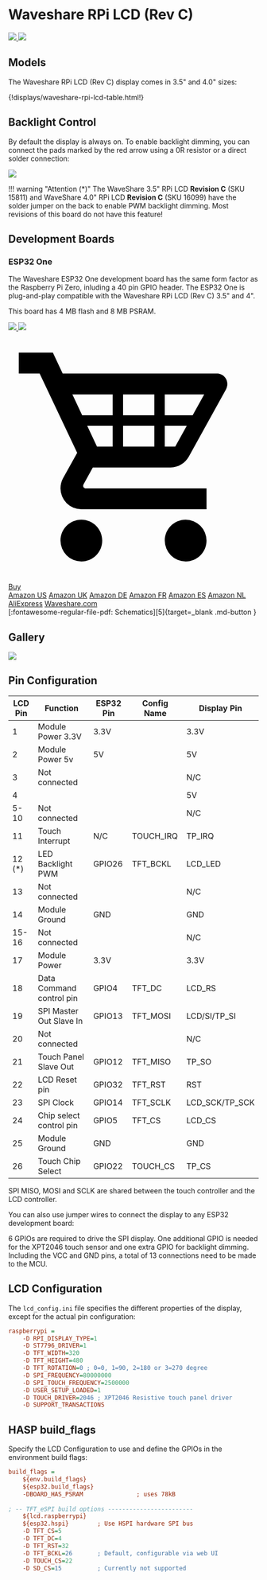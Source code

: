 <h1>Waveshare RPi LCD (Rev C)</h1>

<div class="row justify-content-center">
        <a href="../waveshare-rpi-40-front.jpg" data-toggle="lightbox" data-gallery="example-gallery" class="col-sm-4" data-title="WaveShare 4.0&quot; RPi LCD (Rev C)" data-footer="Copyright © 2021, Waveshare, All Rights Reserved - Used with permission">
            <img src="../waveshare-rpi-40-front.jpg" class="img-fluid">
        </a>
        <a href="../waveshare-rpi-40-back.jpg" data-toggle="lightbox" data-gallery="example-gallery" class="col-sm-4" data-title="WaveShare 4.0&quot; RPi LCD (Rev C)" data-footer="Copyright © 2021, Waveshare, All Rights Reserved - Used with permission">
            <img src="../waveshare-rpi-40-back.jpg" class="img-fluid">
        </a>
</div>

## Models

The Waveshare RPi LCD (Rev C) display comes in 3.5" and 4.0" sizes:

{!displays/waveshare-rpi-lcd-table.html!}



## Backlight Control

By default the display is always on. To enable backlight dimming, you can connect the pads marked by the red arrow using a 0R resistor or a direct solder connection:

<div class="row justify-content-center">
    <a href="../waveshare-rpi-35-backlight.jpg" data-toggle="lightbox" data-gallery="example-gallery" class="col-sm-6" data-title="WaveShare 3.5&quot; RPi LCD (Rev C) Backlight Jumper" data-footer="Copyright © 2021, Waveshare, All Rights Reserved - Used with permission">
            <img src="../waveshare-rpi-35-backlight.jpg" class="img-fluid">
    </a>
</div>

!!! warning "Attention (*)"
    The WaveShare 3.5" RPi LCD **Revision C** (SKU 15811) and WaveShare 4.0" RPi LCD **Revision C** (SKU 16099) have the solder jumper on the back to enable PWM backlight dimming.
    Most revisions of this board do not have this feature!


## Development Boards

### ESP32 One

The Waveshare ESP32 One development board has the same form factor as the Raspberry Pi Zero, inluding a 40 pin GPIO header.
The ESP32 One is plug-and-play compatible with the Waveshare RPi LCD (Rev C) 3.5" and 4".

This board has 4 MB flash and 8 MB PSRAM.

<div class="row justify-content-center">
    <a href="../waveshare-esp32-one-front.jpg" data-toggle="lightbox" data-gallery="example-gallery" class="col-sm-4" data-title="WaveShare ESP32 One" data-footer="Copyright © 2021, Waveshare, All Rights Reserved - Used with permission">
                <img src="../waveshare-esp32-one-front.jpg" class="img-fluid">
    </a>
    <a href="../waveshare-esp32-one-pinout.jpg" data-toggle="lightbox" data-gallery="example-gallery" class="col-sm-4" data-title="WaveShare ESP32 One Pinout" data-footer="Copyright © 2021, Waveshare, All Rights Reserved - Used with permission">
                <img src="../waveshare-esp32-one-pinout.jpg" class="img-fluid">
    </a>
</div>

<div class="dropdown show">
    <a class="md-button md-button--primary dropdown-toggle" href="#" role="button" id="dropdownMenuLink"
        data-toggle="dropdown" aria-haspopup="true" aria-expanded="false"> <span class="twemoji"><svg
                xmlns="http://www.w3.org/2000/svg" viewBox="0 0 24 24">
                <path
                    d="M19 20c0 1.11-.89 2-2 2a2 2 0 0 1-2-2c0-1.11.89-2 2-2a2 2 0 0 1 2 2M7 18c-1.11 0-2 .89-2 2a2 2 0 0 0 2 2c1.11 0 2-.89 2-2s-.89-2-2-2m.2-3.37-.03.12c0 .14.11.25.25.25H19v2H7a2 2 0 0 1-2-2c0-.35.09-.68.24-.96l1.36-2.45L3 4H1V2h3.27l.94 2H20c.55 0 1 .45 1 1 0 .17-.05.34-.12.5l-3.58 6.47c-.34.61-1 1.03-1.75 1.03H8.1l-.9 1.63M8.5 11H10V9H7.56l.94 2M11 9v2h3V9h-3m3-1V6h-3v2h3m3.11 1H15v2h1l1.11-2m1.67-3H15v2h2.67l1.11-2M6.14 6l.94 2H10V6H6.14z">
                </path>
            </svg></span> Buy </a>
    <div class="dropdown-menu" aria-labelledby="dropdownMenuLink">
        <a class="dropdown-item md-typeset__table" target="_blank" href="https://www.amazon.com/dp/B08TBB2R2G/">Amazon
            US</a>
        <a class="dropdown-item md-typeset__table" target="_blank" href="https://www.amazon.co.uk/dp/B08TBB2R2G/">Amazon
            UK</a>
        <a class="dropdown-item md-typeset__table" target="_blank" href="https://www.amazon.de/dp/B08TBB2R2G/">Amazon
            DE</a>
        <a class="dropdown-item md-typeset__table" target="_blank" href="https://www.amazon.fr/dp/B08TBB2R2G/">Amazon
            FR</a>
        <a class="dropdown-item md-typeset__table" target="_blank" href="https://www.amazon.es/dp/B08TBB2R2G/">Amazon
            ES</a>
        <a class="dropdown-item md-typeset__table" target="_blank" href="https://www.amazon.nl/dp/B08TBB2R2G/">Amazon
            NL</a>
        <div class="dropdown-divider"></div>
        <a class="dropdown-item md-typeset__table" target="_blank"
            href="https://s.click.aliexpress.com/e/_AYV2FF">AliExpress</a>
        <a class="dropdown-item md-typeset__table" target="_blank"
            href="https://www.waveshare.com/esp32-one.htm">Waveshare.com</a>
    </div>
</div>
[:fontawesome-regular-file-pdf: Schematics][5]{target=_blank .md-button }


## Gallery

<div class="row justify-content-center">
    <a href="../../assets/images/builds/telemetry-plate.png" data-toggle="lightbox" data-gallery="example-gallery" class="col-sm-4" data-title="Telemetry panel" data-footer="Waveshare RPi LCD (Rev C) display with ESP32 One board">
        <img src="../../assets/images/builds/telemetry-plate.png" class="img-fluid">
    </a>
</div>


## Pin Configuration

LCD Pin |Function          |ESP32 Pin  |Config Name|Display Pin |
------|--------------------|-----------|-----------|------------|
1     |Module Power 3.3V   |3.3V       |           |3.3V
2     |Module Power 5v     |5V         |           |5V
3     | Not connected      |           |           |N/C
4     |                    |           |           |5V
5-10  | Not connected      |           |           |N/C
11    | Touch Interrupt    |N/C        |TOUCH_IRQ  |TP_IRQ
12 (*)| LED Backlight PWM  |GPIO26     |TFT_BCKL   |LCD_LED
13    | Not connected      |           |           |N/C
14    |Module Ground       |GND        |           |GND
15-16 | Not connected      |           |           |N/C
17    |Module Power        |3.3V       |           |3.3V
18    |Data Command control pin|GPIO4  |TFT_DC     |LCD_RS
19    |SPI Master Out Slave In |GPIO13 |TFT_MOSI   |LCD/SI/TP_SI
20    |Not connected       |           |           |N/C
21    |Touch Panel Slave Out|GPIO12    |TFT_MISO   |TP_SO
22    |LCD Reset pin       |GPIO32     |TFT_RST    |RST
23    |SPI Clock           |GPIO14     |TFT_SCLK   |LCD_SCK/TP_SCK
24    |Chip select control pin|GPIO5   |TFT_CS     |LCD_CS
25    |Module Ground	   |GND        |           |GND
26    |Touch Chip Select   |GPIO22     |TOUCH_CS   |TP_CS

SPI MISO, MOSI and SCLK are shared between the touch controller and the LCD controller.

You can also use jumper wires to connect the display to any ESP32 development board:

6 GPIOs are required to drive the SPI display. One additional GPIO is needed for the XPT2046 touch sensor and one extra GPIO for backlight dimming.
Including the VCC and GND pins, a total of 13 connections need to be made to the MCU.


## LCD Configuration

The `lcd_config.ini` file specifies the different properties of the display, except for the actual pin configuration:

```ini linenums="1"
raspberrypi =
    -D RPI_DISPLAY_TYPE=1
    -D ST7796_DRIVER=1
    -D TFT_WIDTH=320
    -D TFT_HEIGHT=480
    -D TFT_ROTATION=0 ; 0=0, 1=90, 2=180 or 3=270 degree
    -D SPI_FREQUENCY=80000000
    -D SPI_TOUCH_FREQUENCY=2500000
    -D USER_SETUP_LOADED=1
    -D TOUCH_DRIVER=2046 ; XPT2046 Resistive touch panel driver
    -D SUPPORT_TRANSACTIONS
```

## HASP build_flags

Specify the LCD Configuration to use and define the GPIOs in the environment build flags:

```ini linenums="1"
build_flags =
    ${env.build_flags}
    ${esp32.build_flags}
    -DBOARD_HAS_PSRAM               ; uses 78kB
    
; -- TFT_eSPI build options ------------------------
    ${lcd.raspberrypi}
    ${esp32.hspi}        ; Use HSPI hardware SPI bus
    -D TFT_CS=5
    -D TFT_DC=4
    -D TFT_RST=32
    -D TFT_BCKL=26       ; Default, configurable via web UI
    -D TOUCH_CS=22
    -D SD_CS=15          ; Currently not supported
```

[1]: https://www.waveshare.com/4inch-rpi-lcd-c.htm
[2]: https://www.aliexpress.com/item/32976207190.html
[3]: https://www.waveshare.com/3.5inch-rpi-lcd-c.htm
[4]: https://shop.atmegazero.com/products/atmegazero-esp32-s2
[5]: https://www.waveshare.com/w/upload/a/a1/ESP32_One_Sch.pdf